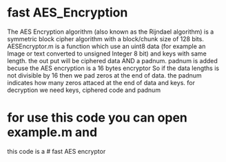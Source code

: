 #  fast AES_Encryption
The AES Encryption algorithm (also known as the Rijndael algorithm) is a symmetric block cipher algorithm with a block/chunk size of 128 bits.
AESEncryptor.m is a function which use an uint8 data (for example an Image or text converted to unsigned Integer 8 bit) and keys with same length.
the out put will be ciphered data AND a padnum. padnum is added becuse the AES encryption is a 16 bytes encryptor So if the data lengths is not divisible by 16 then we pad zeros at the end of data. the padnum indicates how many zeros attaced at the end of data and keys.
for decryption we need keys, ciphered code and padnum 
# for use this code you can open example.m and 
this code is a # fast AES encryptor 
